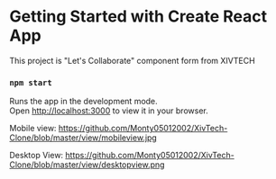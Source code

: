 # Getting Started with Create React App

This project is "Let's Collaborate" component form from XIVTECH


### `npm start`

Runs the app in the development mode.\
Open [http://localhost:3000](http://localhost:3000) to view it in your browser.

Mobile view:
https://github.com/Monty05012002/XivTech-Clone/blob/master/view/mobileview.jpg

Desktop View:
 https://github.com/Monty05012002/XivTech-Clone/blob/master/view/desktopview.png
